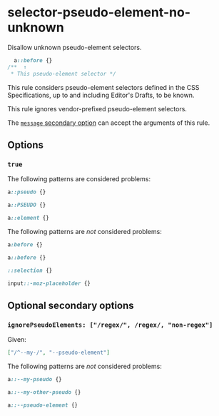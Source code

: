 # selector-pseudo-element-no-unknown

Disallow unknown pseudo-element selectors.

<!-- prettier-ignore -->
```css
  a::before {}
/**  ↑
 * This pseudo-element selector */
```

This rule considers pseudo-element selectors defined in the CSS Specifications, up to and including Editor's Drafts, to be known.

This rule ignores vendor-prefixed pseudo-element selectors.

The [`message` secondary option](https://github.com/stylelint/stylelint/tree/16.3.1/docs/user-guide/configure.md#message) can accept the arguments of this rule.

## Options

### `true`

The following patterns are considered problems:

<!-- prettier-ignore -->
```css
a::pseudo {}
```

<!-- prettier-ignore -->
```css
a::PSEUDO {}
```

<!-- prettier-ignore -->
```css
a::element {}
```

The following patterns are _not_ considered problems:

<!-- prettier-ignore -->
```css
a:before {}
```

<!-- prettier-ignore -->
```css
a::before {}
```

<!-- prettier-ignore -->
```css
::selection {}
```

<!-- prettier-ignore -->
```css
input::-moz-placeholder {}
```

## Optional secondary options

### `ignorePseudoElements: ["/regex/", /regex/, "non-regex"]`

Given:

```json
["/^--my-/", "--pseudo-element"]
```

The following patterns are _not_ considered problems:

<!-- prettier-ignore -->
```css
a::--my-pseudo {}
```

<!-- prettier-ignore -->
```css
a::--my-other-pseudo {}
```

<!-- prettier-ignore -->
```css
a::--pseudo-element {}
```
